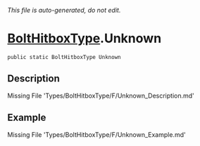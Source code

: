 *This file is auto-generated, do not edit.*

# [BoltHitboxType](Types/BoltHitboxType.md).Unknown
`public static BoltHitboxType Unknown`
## Description
Missing File 'Types/BoltHitboxType/F/Unknown_Description.md'
## Example
Missing File 'Types/BoltHitboxType/F/Unknown_Example.md'
